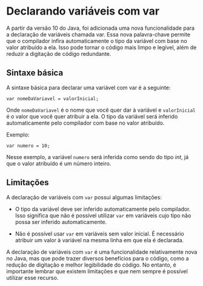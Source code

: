 # Declarando variáveis com var

A partir da versão 10 do Java, foi adicionada uma nova funcionalidade para a declaração de variáveis chamada var. Essa nova palavra-chave permite que o compilador infira automaticamente o tipo da variável com base no valor atribuído a ela. Isso pode tornar o código mais limpo e legível, além de reduzir a digitação de código redundante.

## Sintaxe básica
A sintaxe básica para declarar uma variável com var é a seguinte:

```
var nomeDaVariavel = valorInicial;
```

Onde `nomeDaVariavel` é o nome que você quer dar à variável e `valorInicial` é o valor que você quer atribuir a ela. O tipo da variável será inferido automaticamente pelo compilador com base no valor atribuído.

Exemplo:

```
var numero = 10;
```

Nesse exemplo, a variável `numero` será inferida como sendo do tipo <i>int</i>, já que o valor atribuído é um número inteiro.

## Limitações
A declaração de variáveis com `var` possui algumas limitações:

* O tipo da variável deve ser inferido automaticamente pelo compilador. Isso significa que não é possível utilizar `var` em variáveis cujo tipo não possa ser inferido automaticamente.

* Não é possível usar `var` em variáveis sem valor inicial. É necessário atribuir um valor à variável na mesma linha em que ela é declarada.

A declaração de variáveis com `var` é uma funcionalidade relativamente nova no Java, mas que pode trazer diversos benefícios para o código, como a redução de digitação e melhor legibilidade do código. No entanto, é importante lembrar que existem limitações e que nem sempre é possível utilizar esse recurso.
